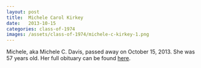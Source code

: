```yaml
---
layout: post
title:  Michele Carol Kirkey
date:   2013-10-15
categories: class-of-1974
images: /assets/class-of-1974/michele-c-kirkey-1.png
---
```

Michele, aka Michele C. Davis, passed away on October 15, 2013. She was 57 years old. Her full obituary can be found [here](http://tinyurl.com/pjj34w4).

